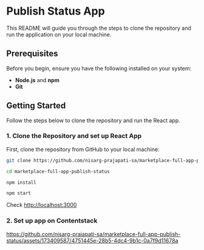 # Publish Status App

 This README will guide you through the steps to clone the repository and run the application on your local machine.

## Prerequisites

Before you begin, ensure you have the following installed on your system:

- **Node.js** and **npm** 
- **Git** 

## Getting Started

Follow the steps below to clone the repository and run the React app.

### 1. Clone the Repository and set up React App

First, clone the repository from GitHub to your local machine:

```sh
git clone https://github.com/nisarg-prajapati-sa/marketplace-full-app-publish-status
```

```sh
cd marketplace-full-app-publish-status
```

```sh
npm install
```

```sh
npm start
```
Check [http://localhost:3000](http://localhost:3000)

### 2. Set up app on Contentstack


https://github.com/nisarg-prajapati-sa/marketplace-full-app-publish-status/assets/173409587/4751445e-28b5-4dc4-9b1c-0a7f9d11678a
